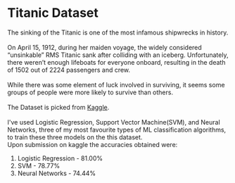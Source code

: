 # Titanic Dataset
The sinking of the Titanic is one of the most infamous shipwrecks in history.<br>
<br>
On April 15, 1912, during her maiden voyage, the widely considered “unsinkable” RMS Titanic sank after colliding with an iceberg. Unfortunately, there weren’t enough lifeboats for everyone onboard, resulting in the death of 1502 out of 2224 passengers and crew.<br>
<br>
While there was some element of luck involved in surviving, it seems some groups of people were more likely to survive than others.<br>
<br>
The Dataset is picked from [Kaggle](https://www.kaggle.com/c/titanic/overview). <br>
<br>
I've used Logistic Regression, Support Vector Machine(SVM), and Neural Networks, three of my most favourite types of ML classification algorithms, to train these three models on the this dataset.<br>
Upon submission on kaggle the accuracies obtained were:<br>
1. Logistic Regression - 81.00%
2. SVM - 78.77%
3. Neural Networks - 74.44%
<br>
